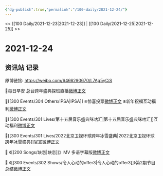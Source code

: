 ```yaml
---
{"dg-publish":true,"permalink":"/100-daily/2021-12-24/"}
---
```



<< [[100 Daily/2021-12-23\|2021-12-23]] | [[100 Daily/2021-12-25\|2021-12-25]] >>

# 2021-12-24

## 资讯站 记录

原博链接: https://weibo.com/6466290670/L7Ag5yCiS

🌟每日早安
总台跨年盛典探班直播[微博正文](https://m.weibo.cn/6466290670/4717847110222146)

🌟[[300 Events/304 Others/IPSA\|IPSA]]
❄️惊喜投票[微博正文](https://m.weibo.cn/6466290670/4717978328765176)
❄️新年祝福互动福利[微博正文](https://m.weibo.cn/6466290670/4717900928124739)

🌟[[300 Events/301 Lives/第十五届音乐盛典咪咕汇\|第十五届音乐盛典咪咕汇]]互动福利[微博正文](https://m.weibo.cn/6466290670/4717899749262873)

🌟[[300 Events/301 Lives/2022北京卫视环球跨年冰雪盛典\|2022北京卫视环球跨年冰雪盛典]]官宣[微博正文](https://m.weibo.cn/6466290670/4717895689704340)

🌟 《[[200 Songs/玦恋\|玦恋]]》MV 多语字幕版[微博正文](https://m.weibo.cn/6466290670/4718041269275339)

🌟 《[[300 Events/302 Shows/令人心动的offer3\|令人心动的offer3]]》第2期节目总结[微博正文](https://m.weibo.cn/6466290670/4718063197093960)

